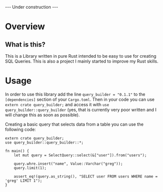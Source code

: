 --- Under construction ---

# Overview
## What is this?
This is a Library written in pure Rust intended to be easy to use for creating SQL Queries.
This is also a project I mainly started to improve my Rust skills. 

# Usage
In order to use this library add the line `query_builder = "0.1.1"` to the `[dependencies]` section of your `Cargo.toml`.
Then in your code you can use `extern crate query_builder;` and access it with `use query_builder::query_builder` (yes, that is currently very poor written and I will change this as soon as possible).

Creating a basic query that selects data from a table you can use the following code: 
```
extern crate query_builder;
use query_builder::query_builder::*;

fn main() {
    let mut query = SelectQuery::select(&["user"]).from("users");

    query.whre.insert("name", Value::Varchar("greg"));
    query.limit(1);

    assert_eq!(query.as_string(), "SELECT user FROM users WHERE name = 'greg' LIMIT 1");
}
```

